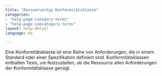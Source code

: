 ```yaml
---
title: "Ressourcentyp Konformitätsklasse"
categories:
- "help-page-category-terms"
- "help-page-subcategory-terms"
layout: help-detail
language: de

---
```


Eine Konformitätsklasse ist eine Reihe von Anforderungen, die in einem Standard oder einer Spezifikation definiert sind. Konformitätsklassen enthalten Tests, um festzustellen, ob die Ressource allen Anforderungen der Konformitätsklasse genügt.
